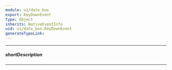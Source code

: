 ```yaml
---
module: ui/date_box
export: KeyDownEvent
type: Object
inherits: NativeEventInfo
uid: ui/date_box:KeyDownEvent
generateTypeLink: 
---
```

---
##### shortDescription
<!-- Description goes here -->

---
<!-- Description goes here -->